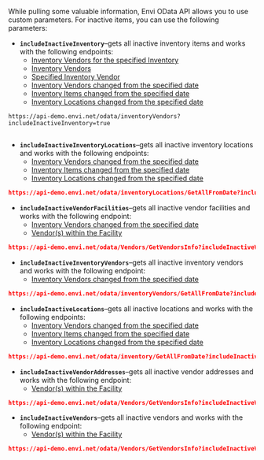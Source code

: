 While pulling some valuable information, Envi OData API allows you to use custom parameters. For inactive items, you can use the following parameters:

 - **```includeInactiveInventory```**–gets all inactive inventory items and works with the following endpoints:
    - [Inventory Vendors for the specified Inventory](Inventory.md#get-the-list-of-inventory-vendors-for-the-specified-inventory)
    - [Inventory Vendors](InventoryVendors.md#get-the-list-of-all-inventory-vendors)
    - [Specified Inventory Vendor](InventoryVendors.md#get-the-specified-inventory-vendor)
    - [Inventory Vendors changed from the specified date](InventoryVendors.md#get-the-list-of-inventory-vendors-changed-from-the-specified-date)
    - [Inventory Items changed from the specified date](Inventory.md#get-the-list-of-inventory-items-changed-from-the-specified-date)
    - [Inventory Locations changed from the specified date](InventoryLocations.md#get-the-list-of-inventory-locations-changed-from-the-specified-date)


``` title="Example"
https://api-demo.envi.net/odata/inventoryVendors?includeInactiveInventory=true
    
```



 - **```includeInactiveInventoryLocations```**–gets all inactive inventory locations and works with the following endpoints:
    - [Inventory Vendors changed from the specified date](InventoryVendors.md#get-the-list-of-inventory-vendors-changed-from-the-specified-date)
    - [Inventory Items changed from the specified date](Inventory.md#get-the-list-of-inventory-items-changed-from-the-specified-date)
    - [Inventory Locations changed from the specified date](InventoryLocations.md#get-the-list-of-inventory-locations-changed-from-the-specified-date)

``` json title="Example"
https://api-demo.envi.net/odata/inventoryLocations/GetAllFromDate?includeInactiveInventoryLocations=true

```



 - **```includeInactiveVendorFacilities```**–gets all inactive vendor facilities and works with the following endpoint:
    - [Inventory Vendors changed from the specified date](InventoryVendors.md#get-the-list-of-inventory-vendors-changed-from-the-specified-date)
    - [Vendor(s) within the Facility](Vendors.md#get-the-list-of-vendors)

``` json title="Example"
https://api-demo.envi.net/odata/Vendors/GetVendorsInfo?includeInactiveVendorFacilities=true

```

 - **```includeInactiveInventoryVendors```**–gets all inactive inventory vendors and works with the following endpoint:
    - [Inventory Vendors changed from the specified date](InventoryVendors.md#get-the-list-of-inventory-vendors-changed-from-the-specified-date)

``` json title="Example"
https://api-demo.envi.net/odata/inventoryVendors/GetAllFromDate?includeInactiveInventoryVendors=true

```

 - **```includeInactiveLocations```**–gets all inactive locations and works with the following endpoints:
    - [Inventory Vendors changed from the specified date](InventoryVendors.md#get-the-list-of-inventory-vendors-changed-from-the-specified-date)
    - [Inventory Items changed from the specified date](Inventory.md#get-the-list-of-inventory-items-changed-from-the-specified-date)
    - [Inventory Locations changed from the specified date](InventoryLocations.md#get-the-list-of-inventory-locations-changed-from-the-specified-date)

``` json title="Example"
https://api-demo.envi.net/odata/inventory/GetAllFromDate?includeInactiveLocations=true

```

 - **```includeInactiveVendorAddresses```**–gets all inactive vendor addresses and works with the following endpoint:
    - [Vendor(s) within the Facility](Vendors.md#get-the-list-of-vendors)

``` json title="Example"
https://api-demo.envi.net/odata/Vendors/GetVendorsInfo?includeInactiveVendorAddresses=true

```

 - **```includeInactiveVendors```**–gets all inactive vendors and works with the following endpoint:
    - [Vendor(s) within the Facility](Vendors.md#get-the-list-of-vendors)

``` json title="Example"
https://api-demo.envi.net/odata/Vendors/GetVendorsInfo?includeInactiveVendors=true

```